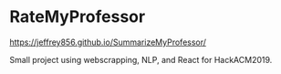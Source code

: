 # RateMyProfessor

https://jeffrey856.github.io/SummarizeMyProfessor/

Small project using webscrapping, NLP, and React for HackACM2019.
